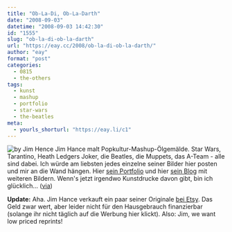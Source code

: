 ```yaml
---
title: "Ob-La-Di, Ob-La-Darth"
date: "2008-09-03"
datetime: "2008-09-03 14:42:30"
id: "1555"
slug: "ob-la-di-ob-la-darth"
url: "https://eay.cc/2008/ob-la-di-ob-la-darth/"
author: "eay"
format: "post"
categories:
  - 0815
  - the-others
tags:
  - kunst
  - mashup
  - portfolio
  - star-wars
  - the-beatles
meta:
  - yourls_shorturl: "https://eay.li/c1"
---
```


![by Jim Hence](/uploads/2008/jimhance.jpg) Jim Hance malt Popkultur-Mashup-Ölgemälde. Star Wars, Tarantino, Heath Ledgers Joker, die Beatles, die Muppets, das A-Team - alle sind dabei. Ich würde am liebsten jedes einzelne seiner Bilder hier posten und mir an die Wand hängen. Hier [sein Portfolio](http://www.strangelydrawn.com/strangelydrawn/paintings.html) und hier [sein Blog](http://www.strangelydrawn.com/blog/) mit weiteren Bildern. Wenn's jetzt irgendwo Kunstdrucke davon gibt, bin ich glücklich... ([via](http://www.nerdcore.de/wp/2008/09/03/star-wars-mashup-artworks-von-jim-hance/))

**Update:** Aha. Jim Hance verkauft ein paar seiner Originale [bei Etsy](http://www.etsy.com/shop.php?user_id=5304430). Das Geld zwar wert, aber leider nicht für den Hausgebrauch finanzierbar (solange ihr nicht täglich auf die Werbung hier klickt). Also: Jim, we want low priced reprints!
